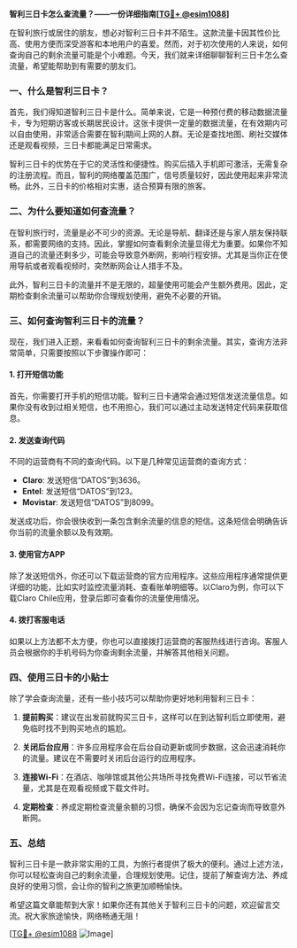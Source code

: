 **智利三日卡怎么查流量？——一份详细指南[[TG💪+ @esim1088](https://t.me/s/esim1088)]**

在智利旅行或居住的朋友，想必对智利三日卡并不陌生。这款流量卡因其性价比高、使用方便而深受游客和本地用户的喜爱。然而，对于初次使用的人来说，如何查询自己的剩余流量可能是个小难题。今天，我们就来详细聊聊智利三日卡怎么查流量，希望能帮助到有需要的朋友们。

### 一、什么是智利三日卡？

首先，我们得知道智利三日卡是什么。简单来说，它是一种预付费的移动数据流量卡，专为短期访客或长期居民设计。这张卡提供一定量的数据流量，在有效期内可以自由使用，非常适合需要在智利期间上网的人群。无论是查找地图、刷社交媒体还是观看视频，三日卡都能满足日常需求。

智利三日卡的优势在于它的灵活性和便捷性。购买后插入手机即可激活，无需复杂的注册流程。而且，智利的网络覆盖范围广，信号质量较好，因此使用起来非常流畅。此外，三日卡的价格相对实惠，适合预算有限的旅客。

### 二、为什么要知道如何查流量？

在智利旅行时，流量是必不可少的资源。无论是导航、翻译还是与家人朋友保持联系，都需要网络的支持。因此，掌握如何查看剩余流量显得尤为重要。如果你不知道自己的流量还剩多少，可能会导致意外断网，影响行程安排。尤其是当你正在使用导航或者观看视频时，突然断网会让人措手不及。

此外，智利三日卡的流量并不是无限的，超量使用可能会产生额外费用。因此，定期检查剩余流量可以帮助你合理规划使用，避免不必要的开销。

### 三、如何查询智利三日卡的流量？

现在，我们进入正题，来看看如何查询智利三日卡的剩余流量。其实，查询方法非常简单，只需要按照以下步骤操作即可：

#### 1. 打开短信功能

首先，你需要打开手机的短信功能。智利三日卡通常会通过短信发送流量信息。如果你没有收到过相关短信，也不用担心，我们可以通过主动发送特定代码来获取信息。

#### 2. 发送查询代码

不同的运营商有不同的查询代码。以下是几种常见运营商的查询方式：

- **Claro**: 发送短信“DATOS”到3636。
- **Entel**: 发送短信“DATOS”到123。
- **Movistar**: 发送短信“DATOS”到8099。

发送成功后，你会很快收到一条包含剩余流量的信息的短信。这条短信会明确告诉你当前的流量余额以及有效期。

#### 3. 使用官方APP

除了发送短信外，你还可以下载运营商的官方应用程序。这些应用程序通常提供更详细的功能，比如实时监控流量消耗、查看账单明细等。以Claro为例，你可以下载Claro Chile应用，登录后即可查看你的流量使用情况。

#### 4. 拨打客服电话

如果以上方法都不太方便，你也可以直接拨打运营商的客服热线进行咨询。客服人员会根据你的手机号码为你查询剩余流量，并解答其他相关问题。

### 四、使用三日卡的小贴士

除了学会查询流量，还有一些小技巧可以帮助你更好地利用智利三日卡：

1. **提前购买**：建议在出发前就购买三日卡，这样可以在到达智利后立即使用，避免临时找不到购买地点的尴尬。
   
2. **关闭后台应用**：许多应用程序会在后台自动更新或同步数据，这会迅速消耗你的流量。建议在不需要时关闭后台运行的应用程序。

3. **连接Wi-Fi**：在酒店、咖啡馆或其他公共场所寻找免费Wi-Fi连接，可以节省流量，尤其是在观看视频或下载文件时。

4. **定期检查**：养成定期检查流量余额的习惯，确保不会因为忘记查询而导致意外断网。

### 五、总结

智利三日卡是一款非常实用的工具，为旅行者提供了极大的便利。通过上述方法，你可以轻松查询自己的剩余流量，合理规划使用。记住，提前了解查询方法、养成良好的使用习惯，会让你的智利之旅更加顺畅愉快。

希望这篇文章能帮到大家！如果你还有其他关于智利三日卡的问题，欢迎留言交流。祝大家旅途愉快，网络畅通无阻！

[[TG💪+ @esim1088](https://t.me/s/esim1088) ![Image](https://i.postimg.cc/4NQfJmqS/Snipaste-2025-05-13-00-14-12.png)]